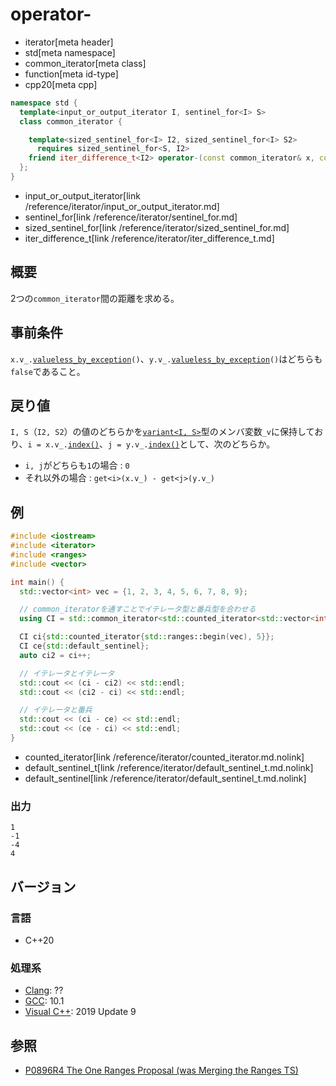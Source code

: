 # operator-
* iterator[meta header]
* std[meta namespace]
* common_iterator[meta class]
* function[meta id-type]
* cpp20[meta cpp]

```cpp
namespace std {
  template<input_or_output_iterator I, sentinel_for<I> S>
  class common_iterator {

    template<sized_sentinel_for<I> I2, sized_sentinel_for<I> S2>
      requires sized_sentinel_for<S, I2>
    friend iter_difference_t<I2> operator-(const common_iterator& x, const common_iterator<I2, S2>& y);
  };
}
```
* input_or_output_iterator[link /reference/iterator/input_or_output_iterator.md]
* sentinel_for[link /reference/iterator/sentinel_for.md]
* sized_sentinel_for[link /reference/iterator/sized_sentinel_for.md]
* iter_difference_t[link /reference/iterator/iter_difference_t.md]

## 概要

2つの`common_iterator`間の距離を求める。

## 事前条件

`x.v_.`[`valueless_by_exception`](/reference/variant/variant/valueless_by_exception.md)`()`、`y.v_.`[`valueless_by_exception`](/reference/variant/variant/valueless_by_exception.md)`()`はどちらも`false`であること。

## 戻り値

`I, S`（`I2, S2`）の値のどちらかを[`variant<I, S>`](/reference/variant/variant.md)型のメンバ変数`_v`に保持しており、`i = x.v_.`[`index()`](/reference/variant/variant/index.md)、`j = y.v_.`[`index()`](/reference/variant/variant/index.md)として、次のどちらか。

- `i, j`がどちらも`1`の場合 : `0`
- それ以外の場合 : `get<i>(x.v_) - get<j>(y.v_)`

## 例
```cpp example
#include <iostream>
#include <iterator>
#include <ranges>
#include <vector>

int main() {
  std::vector<int> vec = {1, 2, 3, 4, 5, 6, 7, 8, 9};

  // common_iteratorを通すことでイテレータ型と番兵型を合わせる
  using CI = std::common_iterator<std::counted_iterator<std::vector<int>::iterator>, std::default_sentinel_t>;

  CI ci{std::counted_iterator{std::ranges::begin(vec), 5}};
  CI ce{std::default_sentinel};
  auto ci2 = ci++;

  // イテレータとイテレータ
  std::cout << (ci - ci2) << std::endl;
  std::cout << (ci2 - ci) << std::endl;

  // イテレータと番兵
  std::cout << (ci - ce) << std::endl;
  std::cout << (ce - ci) << std::endl;
}
```
* counted_iterator[link /reference/iterator/counted_iterator.md.nolink]
* default_sentinel_t[link /reference/iterator/default_sentinel_t.md.nolink]
* default_sentinel[link /reference/iterator/default_sentinel_t.md.nolink]

### 出力
```
1
-1
-4
4
```

## バージョン
### 言語
- C++20

### 処理系
- [Clang](/implementation.md#clang): ??
- [GCC](/implementation.md#gcc): 10.1
- [Visual C++](/implementation.md#visual_cpp): 2019 Update 9

## 参照
- [P0896R4 The One Ranges Proposal (was Merging the Ranges TS)](http://www.open-std.org/jtc1/sc22/wg21/docs/papers/2018/p0896r4.pdf)
